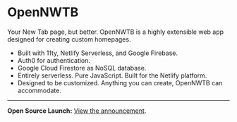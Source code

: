 # OpenNWTB
Your New Tab page, but better. OpenNWTB is a highly extensible web app designed for creating custom homepages.
* Built with 11ty, Netlify Serverless, and Google Firebase.
* Auth0 for authentication.
* Google Cloud Firestore as NoSQL database.
* Entirely serverless. Pure JavaScript. Built for the Netlify platform.
* Designed to be customized. Anything you can create, OpenNWTB can accommodate.
   
---
   
**Open Source Launch:** [View the announcement](https://github.com/orgs/OpenNWTB/discussions/1).
